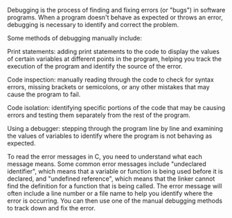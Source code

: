Debugging is the process of finding and fixing errors (or "bugs") in software programs. When a program doesn't behave as expected or throws an error, debugging is necessary to identify and correct the problem.

Some methods of debugging manually include:

Print statements: adding print statements to the code to display the values of certain variables at different points in the program, helping you track the execution of the program and identify the source of the error.

Code inspection: manually reading through the code to check for syntax errors, missing brackets or semicolons, or any other mistakes that may cause the program to fail.

Code isolation: identifying specific portions of the code that may be causing errors and testing them separately from the rest of the program.

Using a debugger: stepping through the program line by line and examining the values of variables to identify where the program is not behaving as expected.

To read the error messages in C, you need to understand what each message means. Some common error messages include "undeclared identifier", which means that a variable or function is being used before it is declared, and "undefined reference", which means that the linker cannot find the definition for a function that is being called. The error message will often include a line number or a file name to help you identify where the error is occurring. You can then use one of the manual debugging methods to track down and fix the error.